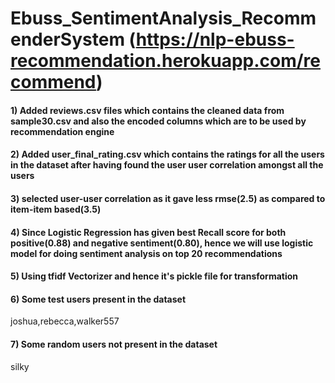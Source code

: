 # Ebuss_SentimentAnalysis_RecommenderSystem (https://nlp-ebuss-recommendation.herokuapp.com/recommend)
#### 1) Added reviews.csv files which contains the cleaned data from sample30.csv and also the encoded columns which are to be used by recommendation engine
#### 2) Added user_final_rating.csv which contains the ratings for all the users in the dataset after having found the user user correlation amongst all the users
#### 3) selected user-user correlation as it gave less rmse(2.5) as compared to item-item based(3.5)
#### 4) Since Logistic Regression has given best Recall score for both positive(0.88) and negative sentiment(0.80), hence we will use logistic model for doing sentiment analysis on top 20 recommendations
#### 5) Using tfidf Vectorizer and hence it's pickle file for transformation

#### 6) Some test users present in the dataset
joshua,rebecca,walker557

#### 7) Some random users not present in the dataset
silky
